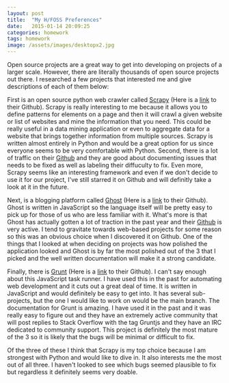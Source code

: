 ```yaml
---
layout: post
title:  "My H/FOSS Preferences"
date:   2015-01-14 20:09:25
categories: homework
tags: homework
image: /assets/images/desktopx2.jpg
---
```


Open source projects are a great way to get into developing on projects of a larger scale. However, there are literally thousands of open source projects out there. I researched a few projects that interested me and give descriptions of each of them below:

First is an open source python web crawler called [Scrapy](http://scrapy.org/) (Here is a [link](https://github.com/scrapy/scrapy) to their Github). Scrapy is really interesting to me because it allows you to define patterns for elements on a page and then it will crawl a given website or list of websites and mine the information that you need. This could be really useful in a data mining application or even to aggregate data for a website that brings together information from multiple sources. Scrapy is written almost entirely in Python and would be a great option for us since everyone seems to be very comfortable with Python. Second, there is a lot of traffic on their [Github](https://github.com/scrapy/scrapy) and they are good about documenting issues that needs to be fixed as well as labeling their diffuculty to fix. Even more, Scrapy seems like an interesting framework and even if we don't decide to use it for our project, I've still starred it on Github and will definitly take a look at it in the future.

Next, is a blogging platform called [Ghost](https://ghost.org/) (Here is a [link](https://github.com/TryGhost/Ghost) to their Github). Ghost is written in JavaScript so the language itself will be pretty easy to pick up for those of us who are less familiar with it. What's more is that Ghost has actually gotten a lot of traction in the past year and their [Github](https://github.com/TryGhost/Ghost) is very active. I tend to gravitate towards web-based projects for some reason so this was an obvious choice when I discovered it on Github. One of the things that I looked at when deciding on projects was how polished the application looked and Ghost is by far the most polished out of the 3 that I picked and the well written documentation will make it a strong candidate.

Finally, there is [Grunt](http://gruntjs.com/) (Here is a [link](https://github.com/gruntjs/grunt) to their Github). I can't say enough about this JavaScript task runner. I have used this in the past for automating web development and it cuts out a great deal of time. It is written in JavaScript and would definitely be easy to get into. It has several sub-projects, but the one I would like to work on would be the main branch. The documentation for Grunt is amazing. I have used it in the past and it was really easy to figure out and they have an extremely active community that will post replies to Stack Overflow with the tag Gruntjs and they have an IRC dedicated to community support. This project is definitely the most mature of the 3 so it is likely that the bugs will be minimal or difficult to fix.

Of the three of these I think that Scrapy is my top choice because I am strongest with Python and would like to dive in. It also interests me the most out of all three. I haven't looked to see which bugs seemed plausible to fix but regardless it definitely seems very doable.